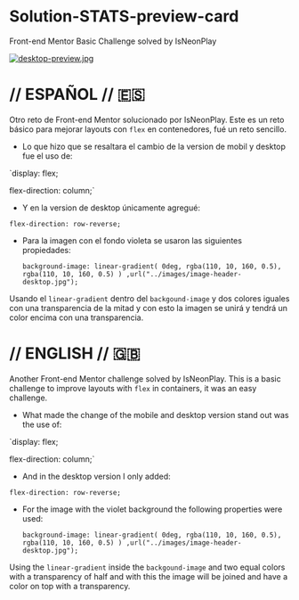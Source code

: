 # Solution-STATS-preview-card
Front-end Mentor Basic Challenge solved by IsNeonPlay

[![desktop-preview.jpg](https://i.postimg.cc/HnJHds70/desktop-preview.jpg)](https://postimg.cc/9wjsB2bz)

# // ESPAÑOL // 🇪🇸 

Otro reto de Front-end Mentor solucionado por IsNeonPlay. Este es un reto básico para mejorar layouts con `flex` en contenedores, fué un reto sencillo.
- Lo que hizo que se resaltara el cambio de la version de mobil y desktop fue el uso de: 

`display: flex;

 flex-direction: column;`

- Y en la version de desktop únicamente agregué:

`flex-direction: row-reverse;`

- Para la imagen con el fondo violeta se usaron las siguientes propiedades: 

  `background-image: linear-gradient(
  0deg,
  rgba(110, 10, 160, 0.5),
  rgba(110, 10, 160, 0.5)
  )
  ,url("../images/image-header-desktop.jpg");`


Usando el `linear-gradient` dentro del `backgound-image` y dos colores iguales con una transparencia de la mitad y con esto la imagen se unirá y tendrá un color encima con una transparencia.


# // ENGLISH // 🇬🇧 

Another Front-end Mentor challenge solved by IsNeonPlay. This is a basic challenge to improve layouts with `flex` in containers, it was an easy challenge.
- What made the change of the mobile and desktop version stand out was the use of:

`display: flex;

  flex-direction: column;`

- And in the desktop version I only added:

`flex-direction: row-reverse;`

- For the image with the violet background the following properties were used:

   `background-image: linear-gradient(
   0deg,
   rgba(110, 10, 160, 0.5),
   rgba(110, 10, 160, 0.5)
   )
   ,url("../images/image-header-desktop.jpg");`


Using the `linear-gradient` inside the `backgound-image` and two equal colors with a transparency of half and with this the image will be joined and have a color on top with a transparency.
